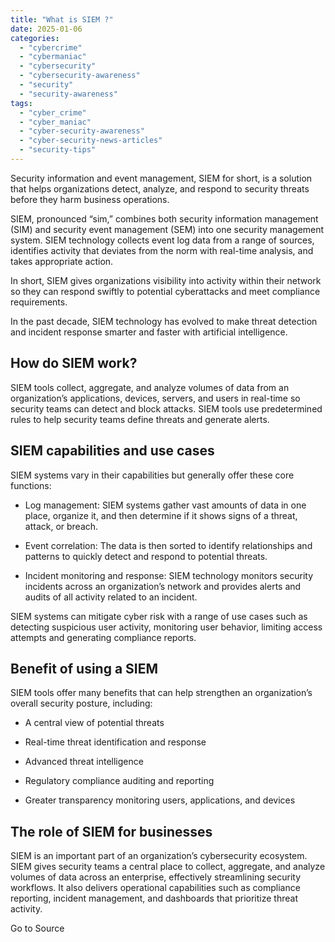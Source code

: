 ```yaml
---
title: "What is SIEM ?"
date: 2025-01-06
categories: 
  - "cybercrime"
  - "cybermaniac"
  - "cybersecurity"
  - "cybersecurity-awareness"
  - "security"
  - "security-awareness"
tags: 
  - "cyber_crime"
  - "cyber_maniac"
  - "cyber-security-awareness"
  - "cyber-security-news-articles"
  - "security-tips"
---
```


Security information and event management, SIEM for short, is a solution that helps organizations detect, analyze, and respond to security threats before they harm business operations.

SIEM, pronounced “sim,” combines both security information management (SIM) and security event management (SEM) into one security management system. SIEM technology collects event log data from a range of sources, identifies activity that deviates from the norm with real-time analysis, and takes appropriate action.

In short, SIEM gives organizations visibility into activity within their network so they can respond swiftly to potential cyberattacks and meet compliance requirements.

In the past decade, SIEM technology has evolved to make threat detection and incident response smarter and faster with artificial intelligence.

## How do SIEM work?

SIEM tools collect, aggregate, and analyze volumes of data from an organization’s applications, devices, servers, and users in real-time so security teams can detect and block attacks. SIEM tools use predetermined rules to help security teams define threats and generate alerts.

## SIEM capabilities and use cases

SIEM systems vary in their capabilities but generally offer these core functions:

- Log management: SIEM systems gather vast amounts of data in one place, organize it, and then determine if it shows signs of a threat, attack, or breach.

- Event correlation: The data is then sorted to identify relationships and patterns to quickly detect and respond to potential threats.

- Incident monitoring and response: SIEM technology monitors security incidents across an organization’s network and provides alerts and audits of all activity related to an incident.

SIEM systems can mitigate cyber risk with a range of use cases such as detecting suspicious user activity, monitoring user behavior, limiting access attempts and generating compliance reports.

## Benefit of using a SIEM

SIEM tools offer many benefits that can help strengthen an organization’s overall security posture, including:

- A central view of potential threats

- Real-time threat identification and response

- Advanced threat intelligence

- Regulatory compliance auditing and reporting

- Greater transparency monitoring users, applications, and devices

## The role of SIEM for businesses

SIEM is an important part of an organization’s cybersecurity ecosystem. SIEM gives security teams a central place to collect, aggregate, and analyze volumes of data across an enterprise, effectively streamlining security workflows. It also delivers operational capabilities such as compliance reporting, incident management, and dashboards that prioritize threat activity.

Go to Source
